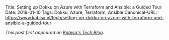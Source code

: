 Title: Setting up Dokku on Azure with Terraform and Ansible: a Guided Tour
Date: 2019-01-10
Tags: Dokku, Azure, Terraform, Ansible
Canonical-URL: https://www.kabisa.nl/tech/setting-up-dokku-on-azure-with-terraform-and-ansible-a-guided-tour

*This post first appeared on [Kabisa's Tech Blog](https://www.kabisa.nl/tech/).*
